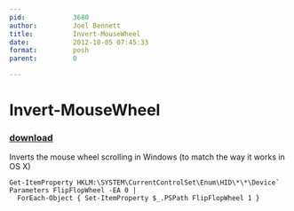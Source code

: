 ```yaml
---
pid:            3680
author:         Joel Bennett
title:          Invert-MouseWheel
date:           2012-10-05 07:45:33
format:         posh
parent:         0

---
```


# Invert-MouseWheel

### [download](//scripts/3680.ps1)

Inverts the mouse wheel scrolling in Windows (to match the way it works in OS X)

```posh
Get-ItemProperty HKLM:\SYSTEM\CurrentControlSet\Enum\HID\*\*\Device` Parameters FlipFlopWheel -EA 0 | 
  ForEach-Object { Set-ItemProperty $_.PSPath FlipFlopWheel 1 }
```
